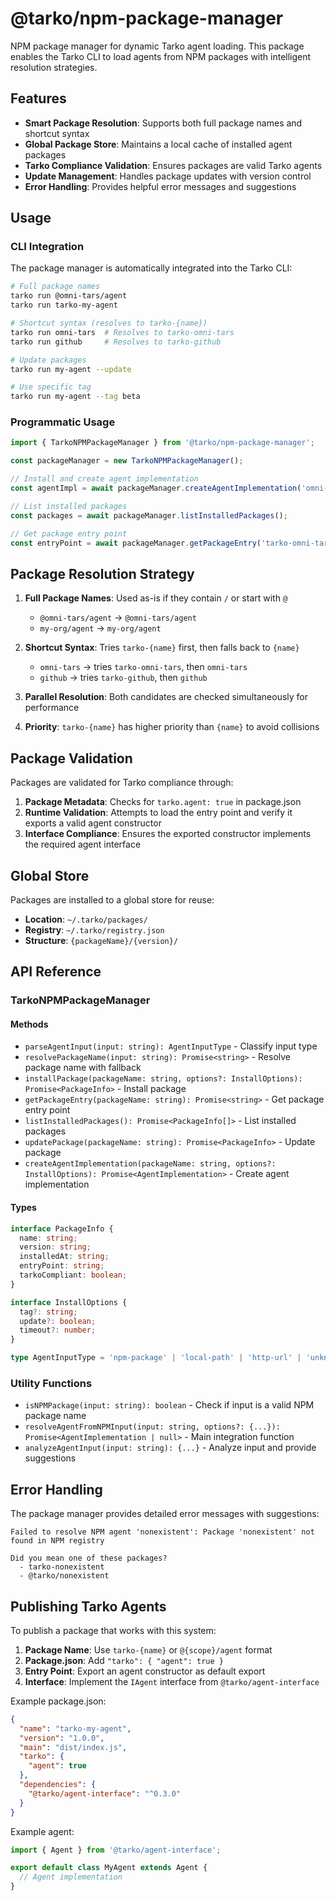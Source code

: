 # @tarko/npm-package-manager

NPM package manager for dynamic Tarko agent loading. This package enables the Tarko CLI to load agents from NPM packages with intelligent resolution strategies.

## Features

- **Smart Package Resolution**: Supports both full package names and shortcut syntax
- **Global Package Store**: Maintains a local cache of installed agent packages
- **Tarko Compliance Validation**: Ensures packages are valid Tarko agents
- **Update Management**: Handles package updates with version control
- **Error Handling**: Provides helpful error messages and suggestions

## Usage

### CLI Integration

The package manager is automatically integrated into the Tarko CLI:

```bash
# Full package names
tarko run @omni-tars/agent
tarko run tarko-my-agent

# Shortcut syntax (resolves to tarko-{name})
tarko run omni-tars  # Resolves to tarko-omni-tars
tarko run github     # Resolves to tarko-github

# Update packages
tarko run my-agent --update

# Use specific tag
tarko run my-agent --tag beta
```

### Programmatic Usage

```typescript
import { TarkoNPMPackageManager } from '@tarko/npm-package-manager';

const packageManager = new TarkoNPMPackageManager();

// Install and create agent implementation
const agentImpl = await packageManager.createAgentImplementation('omni-tars');

// List installed packages
const packages = await packageManager.listInstalledPackages();

// Get package entry point
const entryPoint = await packageManager.getPackageEntry('tarko-omni-tars');
```

## Package Resolution Strategy

1. **Full Package Names**: Used as-is if they contain `/` or start with `@`
   - `@omni-tars/agent` → `@omni-tars/agent`
   - `my-org/agent` → `my-org/agent`

2. **Shortcut Syntax**: Tries `tarko-{name}` first, then falls back to `{name}`
   - `omni-tars` → tries `tarko-omni-tars`, then `omni-tars`
   - `github` → tries `tarko-github`, then `github`

3. **Parallel Resolution**: Both candidates are checked simultaneously for performance

4. **Priority**: `tarko-{name}` has higher priority than `{name}` to avoid collisions

## Package Validation

Packages are validated for Tarko compliance through:

1. **Package Metadata**: Checks for `tarko.agent: true` in package.json
2. **Runtime Validation**: Attempts to load the entry point and verify it exports a valid agent constructor
3. **Interface Compliance**: Ensures the exported constructor implements the required agent interface

## Global Store

Packages are installed to a global store for reuse:

- **Location**: `~/.tarko/packages/`
- **Registry**: `~/.tarko/registry.json`
- **Structure**: `{packageName}/{version}/`

## API Reference

### TarkoNPMPackageManager

#### Methods

- `parseAgentInput(input: string): AgentInputType` - Classify input type
- `resolvePackageName(input: string): Promise<string>` - Resolve package name with fallback
- `installPackage(packageName: string, options?: InstallOptions): Promise<PackageInfo>` - Install package
- `getPackageEntry(packageName: string): Promise<string>` - Get package entry point
- `listInstalledPackages(): Promise<PackageInfo[]>` - List installed packages
- `updatePackage(packageName: string): Promise<PackageInfo>` - Update package
- `createAgentImplementation(packageName: string, options?: InstallOptions): Promise<AgentImplementation>` - Create agent implementation

#### Types

```typescript
interface PackageInfo {
  name: string;
  version: string;
  installedAt: string;
  entryPoint: string;
  tarkoCompliant: boolean;
}

interface InstallOptions {
  tag?: string;
  update?: boolean;
  timeout?: number;
}

type AgentInputType = 'npm-package' | 'local-path' | 'http-url' | 'unknown';
```

### Utility Functions

- `isNPMPackage(input: string): boolean` - Check if input is a valid NPM package name
- `resolveAgentFromNPMInput(input: string, options?: {...}): Promise<AgentImplementation | null>` - Main integration function
- `analyzeAgentInput(input: string): {...}` - Analyze input and provide suggestions

## Error Handling

The package manager provides detailed error messages with suggestions:

```
Failed to resolve NPM agent 'nonexistent': Package 'nonexistent' not found in NPM registry

Did you mean one of these packages?
  - tarko-nonexistent
  - @tarko/nonexistent
```

## Publishing Tarko Agents

To publish a package that works with this system:

1. **Package Name**: Use `tarko-{name}` or `@{scope}/agent` format
2. **Package.json**: Add `"tarko": { "agent": true }`
3. **Entry Point**: Export an agent constructor as default export
4. **Interface**: Implement the `IAgent` interface from `@tarko/agent-interface`

Example package.json:

```json
{
  "name": "tarko-my-agent",
  "version": "1.0.0",
  "main": "dist/index.js",
  "tarko": {
    "agent": true
  },
  "dependencies": {
    "@tarko/agent-interface": "^0.3.0"
  }
}
```

Example agent:

```typescript
import { Agent } from '@tarko/agent-interface';

export default class MyAgent extends Agent {
  // Agent implementation
}
```
